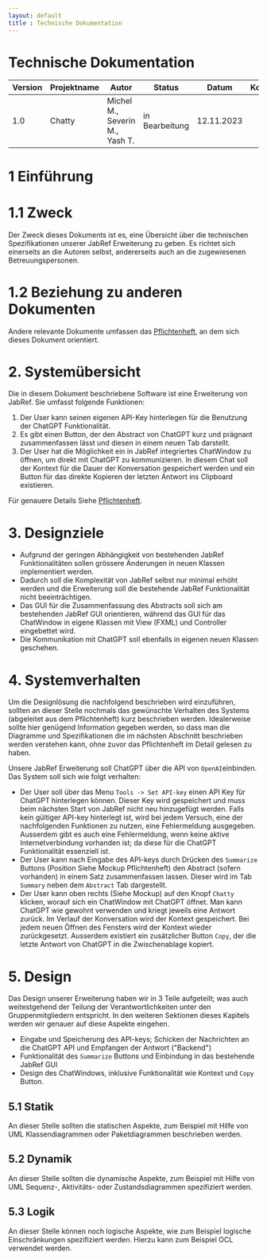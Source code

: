 ```yaml
---
layout: default
title : Technische Dokumentation
---
```

# Technische Dokumentation

| Version | Projektname | Autor                          | Status | Datum      | Kommentar |
|---------|-------------|--------------------------------| ------ |------------| --------- |
| 1.0     | Chatty      | Michel M., Severin M., Yash T. | in Bearbeitung | 12.11.2023 | |


# 1 Einführung

# 1.1 Zweck

Der Zweck dieses Dokuments ist es, eine Übersicht über die technischen Spezifikationen unserer JabRef Erweiterung zu geben. Es richtet sich einerseits an die Autoren selbst, andererseits auch an die zugewiesenen Betreuungspersonen.

# 1.2 Beziehung zu anderen Dokumenten

Andere relevante Dokumente umfassen das [Pflichtenheft](https://github.com/smemmishofer/jabref/blob/requirements/docs/sweng/Pflichtenheft.md), an dem sich dieses Dokument orientiert.

# 2. Systemübersicht

Die in diesem Dokument beschriebene Software ist eine Erweiterung von JabRef. Sie umfasst folgende Funktionen:
1. Der User kann seinen eigenen API-Key hinterlegen für die Benutzung der ChatGPT Funktionalität.
2. Es gibt einen Button, der den Abstract von ChatGPT kurz und prägnant zusammenfassen lässt und diesen in einem neuen Tab darstellt.
3. Der User hat die Möglichkeit ein in JabRef integriertes ChatWindow zu öffnen, um direkt mit ChatGPT zu kommunizieren. In diesem Chat soll der Kontext für die Dauer der Konversation gespeichert werden und ein Button für das direkte Kopieren der letzten Antwort ins Clipboard existieren.

Für genauere Details Siehe [Pflichtenheft](https://github.com/smemmishofer/jabref/blob/requirements/docs/sweng/Pflichtenheft.md).

# 3. Designziele

* Aufgrund der geringen Abhängigkeit von bestehenden JabRef Funktionalitäten sollen grössere Änderungen in neuen Klassen implementiert werden.
* Dadurch soll die Komplexität von JabRef selbst nur minimal erhöht werden und die Erweiterung soll die bestehende JabRef Funktionalität nicht beeinträchtigen.
* Das GUI für die Zusammenfassung des Abstracts soll sich am bestehenden JabRef GUI orientieren, während das GUI für das ChatWindow in eigene Klassen mit View (FXML) und Controller eingebettet wird.
* Die Kommunikation mit ChatGPT soll ebenfalls in eigenen neuen Klassen geschehen.

# 4. Systemverhalten

Um die Designlösung die nachfolgend beschrieben wird einzuführen, sollten an dieser Stelle nochmals das gewünschte Verhalten des Systems (abgeleitet aus dem Pflichtenheft) kurz beschrieben werden.
Idealerweise sollte hier genügend Information gegeben werden, so dass man die Diagramme und Spezifikationen die im nächsten Abschnitt beschrieben werden verstehen kann, ohne zuvor das Pflichtenheft im Detail gelesen zu haben.

Unsere JabRef Erweiterung soll ChatGPT über die API von `OpenAI`einbinden. Das System soll sich wie folgt verhalten:
* Der User soll über das Menu `Tools -> Set API-key` einen API Key für ChatGPT hinterlegen können. Dieser Key wird gespeichert und muss beim nächsten Start von JabRef nicht neu hinzugefügt werden.
Falls kein gültiger API-key hinterlegt ist, wird bei jedem Versuch, eine der nachfolgenden Funktionen zu nutzen, eine Fehlermeldung ausgegeben. 
Ausserdem gibt es auch eine Fehlermeldung, wenn keine aktive Internetverbindung vorhanden ist; da diese für die ChatGPT Funktionalität essenziell ist.
* Der User kann nach Eingabe des API-keys durch Drücken des `Summarize` Buttons (Position Siehe Mockup Pflichtenheft) den Abstract (sofern vorhanden) in einem Satz zusammenfassen lassen.
Dieser wird im Tab `Summary` neben dem `Abstract` Tab dargestellt.
* Der User kann oben rechts (Siehe Mockup) auf den Knopf `Chatty` klicken, worauf sich ein ChatWindow mit ChatGPT öffnet. Man kann ChatGPT wie gewohnt verwenden und kriegt jeweils eine Antwort zurück.
Im Verlauf der Konversation wird der Kontext gespeichert. Bei jedem neuen Öffnen des Fensters wird der Kontext wieder zurückgesetzt.
Ausserdem existiert ein zusätzlicher Button `Copy`, der die letzte Antwort von ChatGPT in die Zwischenablage kopiert.

# 5. Design

Das Design unserer Erweiterung haben wir in 3 Teile aufgeteilt; was auch weitestgehend der Teilung der Verantwortlichkeiten unter den Gruppenmitgliedern entspricht. 
In den weiteren Sektionen dieses Kapitels werden wir genauer auf diese Aspekte eingehen.
* Eingabe und Speicherung des API-keys; Schicken der Nachrichten an die ChatGPT API und Empfangen der Antwort ("Backend")
* Funktionalität des `Summarize` Buttons und Einbindung in das bestehende JabRef GUI
* Design des ChatWindows, inklusive Funktionalität wie Kontext und `Copy` Button.

## 5.1 Statik

An dieser Stelle sollten die statischen Aspekte, zum Beispiel mit Hilfe von UML Klassendiagrammen oder Paketdiagrammen beschrieben werden.

## 5.2 Dynamik

An dieser Stelle sollten die dynamische Aspekte, zum Beispiel mit Hilfe von UML Sequenz-, Aktivitäts- oder Zustandsdiagrammen spezifiziert werden.

## 5.3 Logik

An dieser Stelle können noch logische Aspekte, wie zum Beispiel logische Einschränkungen spezifiziert werden. Hierzu kann zum Beispiel OCL verwendet werden. 


